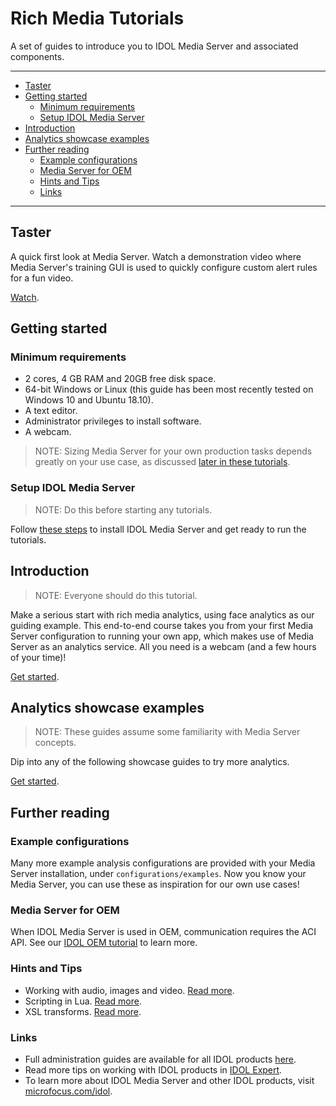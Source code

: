 # Rich Media Tutorials

A set of guides to introduce you to IDOL Media Server and associated components.

---

- [Taster](#taster)
- [Getting started](#getting-started)
  - [Minimum requirements](#minimum-requirements)
  - [Setup IDOL Media Server](#setup-idol-media-server)
- [Introduction](#introduction)
- [Analytics showcase examples](#analytics-showcase-examples)
- [Further reading](#further-reading)
  - [Example configurations](#example-configurations)
  - [Media Server for OEM](#media-server-for-oem)
  - [Hints and Tips](#hints-and-tips)
  - [Links](#links)

---

## Taster

A quick first look at Media Server.  Watch a demonstration video where Media Server's training GUI is used to quickly configure custom alert rules for a fun video.

[Watch](https://www.youtube.com/watch?v=Wl-uYCADreo&list=PLlUdEXI83_Xoq5Fe2iUnY8fjV9PuX61FA).

## Getting started

### Minimum requirements

- 2 cores, 4 GB RAM and 20GB free disk space.
- 64-bit Windows or Linux (this guide has been most recently tested on Windows 10 and Ubuntu 18.10).
- A text editor.
- Administrator privileges to install software.
- A webcam.

> NOTE: Sizing Media Server for your own production tasks depends greatly on your use case, as discussed [later in these tutorials](showcase/face-recognition/README.md#hardware-requirements).

### Setup IDOL Media Server

> NOTE: Do this before starting any tutorials.

Follow [these steps](setup/SETUP.md) to install IDOL Media Server and get ready to run the tutorials.

## Introduction

> NOTE: Everyone should do this tutorial.

Make a serious start with rich media analytics, using face analytics as our guiding example.  This end-to-end course takes you from your first Media Server configuration to running your own app, which makes use of Media Server as an analytics service.  All you need is a webcam (and a few hours of your time)!

[Get started](introduction/README.md).

## Analytics showcase examples

> NOTE: These guides assume some familiarity with Media Server concepts.

Dip into any of the following showcase guides to try more analytics.

[Get started](showcase/README.md).

## Further reading

### Example configurations

Many more example analysis configurations are provided with your Media Server installation, under `configurations/examples`.  Now you know your Media Server, you can use these as inspiration for our own use cases!

### Media Server for OEM

When IDOL Media Server is used in OEM, communication requires the ACI API.  See our [IDOL OEM tutorial](https://github.com/microfocus-idol/idol-oem-tutorials) to learn more.

### Hints and Tips

- Working with audio, images and video. [Read more](appendix/Media_tips.md).
- Scripting in Lua. [Read more](appendix/Lua_tips.md).
- XSL transforms. [Read more](appendix/XSL_tips.md).

### Links

- Full administration guides are available for all IDOL products [here](https://www.microfocus.com/documentation/idol/).
- Read more tips on working with IDOL products in [IDOL Expert](https://www.microfocus.com/documentation/idol/IDOL_12_13/IDOLServer_12.13_Documentation/Guides/html/expert/Content/IDOLExpert_Welcome.htm).
- To learn more about IDOL Media Server and other IDOL products, visit [microfocus.com/idol](https://www.microfocus.com/en-us/products/information-data-analytics-idol/overview).
